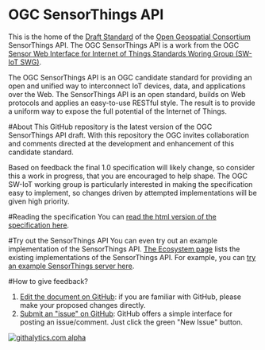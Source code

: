 # OGC SensorThings API

This is the home of the [Draft Standard](http://ogc-iot.github.io/ogc-iot-api/) of the [Open Geospatial Consortium](www.opengeospatial.org/) SensorThings API. The OGC SensorThings API is a work from the OGC [Sensor Web Interface for Internet of Things Standards Woring Group (SW-IoT SWG)](http://www.opengeospatial.org/projects/groups/sweiotswg).
 
The OGC SensorThings API is an OGC candidate standard for providing an open and unified way to interconnect IoT devices, data, and applications over the Web. The SensorThings API is an open standard, builds on Web protocols and applies an easy-to-use RESTful style. The result is to provide a uniform way to expose the full potential of the Internet of Things.

#About
This GitHub repository is the latest version of the OGC SensorThings API draft. With this repository the OGC invites collaboration and comments directed at the development and enhancement of this candidate standard.

Based on feedback the final 1.0 specification will likely change, so consider this a work in progress, that you are encouraged to help shape. The OGC SW-IoT working group is particularly interested in making the specification easy to implement, so changes driven by attempted implementations will be given high priority.

#Reading the specification
You can [read the html version of the specification here](http://ogc-iot.github.io/ogc-iot-api/index.html).

#Try out the SensorThings API
You can even try out an example implementation of the SensorThings API. [The Ecosystem page](http://ogc-iot.github.io/ogc-iot-api/ecosystem.html) lists the existing implementations of the SensorThings API. For example, you can [try an example SensorThings server here](http://demo.student.geocens.ca:8080/SensorThings_V1.0/).

#How to give feedback?
1. [Edit the document on GitHub](https://github.com/OGC-IoT/ogc-iot-api/): if you are familiar with GitHub, please make your proposed changes directly.
2. [Submit an "issue" on GitHub](https://github.com/OGC-IoT/ogc-iot-api/issues): GitHub offers a simple interface for posting an issue/comment. Just click the green "New Issue" button.

[![githalytics.com alpha](https://cruel-carlota.pagodabox.com/c437d9d61b61e1b9cca75444ef3f1a2b "githalytics.com")](http://githalytics.com/OGC-IoT/ogc-iot-api)

